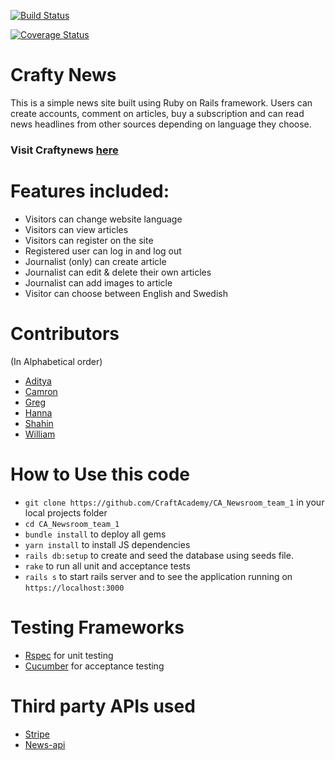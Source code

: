 [![Build Status](https://semaphoreci.com/api/v1/craftacademy/ca_newsroom_team_1/branches/pull-request-30/badge.svg)](https://semaphoreci.com/craftacademy/ca_newsroom_team_1)

[![Coverage Status](https://coveralls.io/repos/github/CraftAcademy/CA_Newsroom_team_1/badge.svg)](https://coveralls.io/github/CraftAcademy/CA_Newsroom_team_1)

# Crafty News

This is a simple news site built using Ruby on Rails framework. Users can create accounts, comment on articles, buy a subscription and can read news headlines from other sources depending on language they choose.

### Visit Craftynews [here](https://craftynews.herokuapp.com/)

# Features included:
* Visitors can change website language
* Visitors can view articles
* Visitors can register on the site
* Registered user can log in and log out
* Journalist (only) can create article
* Journalist can edit & delete their own articles
* Journalist can add images to article 
* Visitor can choose between English and Swedish

# Contributors
(In Alphabetical order)

* [Aditya](https://github.com/kianaditya)
* [Camron](https://github.com/CamronLDNF)
* [Greg](https://github.com/GergKllai1)
* [Hanna](https://github.com/HannaSwDn)
* [Shahin](https://github.com/shahin1290)
* [William](https://github.com/schneiderman805)

# How to Use this code 
* `git clone https://github.com/CraftAcademy/CA_Newsroom_team_1` in your local projects folder
* `cd CA_Newsroom_team_1`
* `bundle install` to deploy all gems
* `yarn install` to install JS dependencies
* `rails db:setup` to create and seed the database using seeds file. 
* `rake` to run all unit and acceptance tests
* `rails s` to start rails server and to see the application running on `https://localhost:3000`

# Testing Frameworks
* [Rspec](http://rspec.info/) for unit testing
* [Cucumber](https://cucumber.io/) for acceptance testing

# Third party APIs used

* [Stripe](https://stripe.com/se)
* [News-api](https://newsapi.org/)